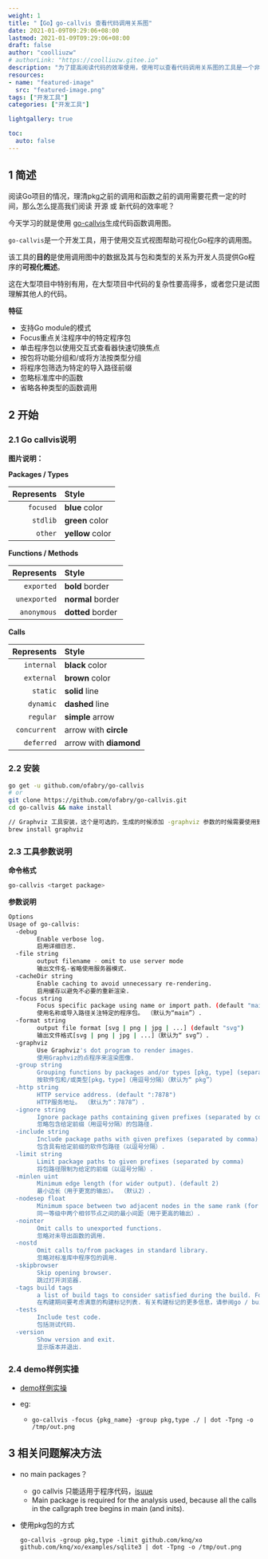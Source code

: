 ```yaml
---
weight: 1
title: "【Go】go-callvis 查看代码调用关系图"
date: 2021-01-09T09:29:06+08:00
lastmod: 2021-01-09T09:29:06+08:00
draft: false
author: "coolliuzw"
# authorLink: "https://coolliuzw.gitee.io"
description: "为了提高阅读代码的效率使用，使用可以查看代码调用关系图的工具是一个非常好的方式."
resources:
- name: "featured-image"
  src: "featured-image.png"
tags: ["开发工具"]
categories: ["开发工具"]

lightgallery: true

toc:
  auto: false
---
```


<!--more-->

## 1 简述

阅读Go项目的情况，理清pkg之前的调用和函数之前的调用需要花费一定的时间，那么怎么提高我们阅读 开源 或 新代码的效率呢？

今天学习的就是使用 [go-callvis](https://github.com/ofabry/go-callvis)生成代码函数调用图。

`go-callvis`是一个开发工具，用于使用交互式视图帮助可视化Go程序的调用图。

该工具的**目的**是使用调用图中的数据及其与包和类型的关系为开发人员提供Go程序的**可视化概述**。 

这在大型项目中特别有用，在大型项目中代码的复杂性要高得多，或者您只是试图理解其他人的代码。 

**特征**

- 支持Go module的模式
- Focus重点关注程序中的特定程序包
- 单击程序包以使用交互式查看器快速切换焦点
- 按包将功能分组和/或将方法按类型分组
- 将程序包筛选为特定的导入路径前缀
- 忽略标准库中的函数
- 省略各种类型的函数调用

## 2 开始

### 2.1 Go callvis说明

**图片说明：**

**Packages / Types**

| Represents | Style            |
| ---------: | :--------------- |
|  `focused` | **blue** color   |
|   `stdlib` | **green** color  |
|    `other` | **yellow** color |

**Functions / Methods**

|   Represents | Style             |
| -----------: | :---------------- |
|   `exported` | **bold** border   |
| `unexported` | **normal** border |
|  `anonymous` | **dotted** border |

**Calls**

|   Represents | Style                  |
| -----------: | :--------------------- |
|   `internal` | **black** color        |
|   `external` | **brown** color        |
|     `static` | **solid** line         |
|    `dynamic` | **dashed** line        |
|    `regular` | **simple** arrow       |
| `concurrent` | arrow with **circle**  |
|   `deferred` | arrow with **diamond** |

### 2.2 安装

```sh
go get -u github.com/ofabry/go-callvis
# or
git clone https://github.com/ofabry/go-callvis.git
cd go-callvis && make install

// Graphviz 工具安装，这个是可选的，生成的时候添加 -graphviz 参数的时候需要使用到.
brew install graphviz
```

### 2.3 工具参数说明

**命令格式**

```bash
go-callvis <target package>
```

**参数说明**

```bash
Options
Usage of go-callvis:
  -debug
    	Enable verbose log.
    	启用详细日志.
  -file string
    	output filename - omit to use server mode
    	输出文件名-省略使用服务器模式.
  -cacheDir string
    	Enable caching to avoid unnecessary re-rendering.
    	启用缓存以避免不必要的重新渲染.
  -focus string
    	Focus specific package using name or import path. (default "main")
    	使用名称或导入路径关注特定的程序包。 （默认为“main”）.
  -format string
    	output file format [svg | png | jpg | ...] (default "svg")
    	输出文件格式[svg | png | jpg | ...]（默认为“ svg”）.
  -graphviz
    	Use Graphviz's dot program to render images.
    	使用Graphviz的点程序来渲染图像.
  -group string
    	Grouping functions by packages and/or types [pkg, type] (separated by comma) (default "pkg")
    	按软件包和/或类型[pkg，type]（用逗号分隔）（默认为“ pkg”）
  -http string
    	HTTP service address. (default ":7878")
    	HTTP服务地址。 （默认为“：7878”）.
  -ignore string
    	Ignore package paths containing given prefixes (separated by comma)
    	忽略包含给定前缀（用逗号分隔）的包路径.
  -include string
    	Include package paths with given prefixes (separated by comma)
    	包含具有给定前缀的软件包路径（以逗号分隔）.
  -limit string
    	Limit package paths to given prefixes (separated by comma)
    	将包路径限制为给定的前缀（以逗号分隔）.
  -minlen uint
    	Minimum edge length (for wider output). (default 2)
    	最小边长（用于更宽的输出）。 （默认2）.
  -nodesep float
    	Minimum space between two adjacent nodes in the same rank (for taller output). (default 0.35)
    	同一等级中两个相邻节点之间的最小间距（用于更高的输出）.
  -nointer
    	Omit calls to unexported functions.
    	忽略对未导出函数的调用.
  -nostd
    	Omit calls to/from packages in standard library.
    	忽略对标准库中程序包的调用.
  -skipbrowser
    	Skip opening browser.
    	跳过打开浏览器.
  -tags build tags
    	a list of build tags to consider satisfied during the build. For more information about build tags, see the description of build constraints in the documentation for the go/build package
    	在构建期间要考虑满意的构建标记列表. 有关构建标记的更多信息，请参阅go / build软件包的文档中的构建约束说明.
  -tests
    	Include test code.
    	包括测试代码.
  -version
    	Show version and exit.
    	显示版本并退出.
```

### 2.4 demo样例实操

- [demo样例实操](https://github.com/ofabry/go-callvis/tree/master/examples)

- eg:
  - `go-callvis -focus {pkg_name} -group pkg,type ./ | dot -Tpng -o /tmp/out.png`

## 3 相关问题解决方法

- no main packages？
  - go callvis 只能适用于程序代码，[isuue](https://github.com/ofabry/go-callvis/issues/19)
  - Main package is required for the analysis used, because all the calls in the callgraph tree begins in main (and inits).

- 使用pkg包的方式

  `go-callvis -group pkg,type -limit github.com/knq/xo github.com/knq/xo/examples/sqlite3 | dot -Tpng -o /tmp/out.png`





[comment]: <每日一博丨Go使用Gitee私有库作为项目依赖包(https://www.jianshu.com/p/b2bf49adb40a?utm_campaign=maleskine&utm_content=note&utm_medium=seo_notes&utm_source=recommendation)>

